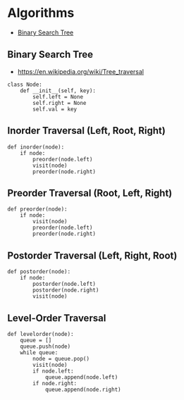# Algorithms

* [Binary Search Tree](https://github.com/nealav/interviewing#binary-search-tree)

## Binary Search Tree

* https://en.wikipedia.org/wiki/Tree_traversal

```python3
class Node: 
    def __init__(self, key): 
        self.left = None
        self.right = None
        self.val = key
```

## Inorder Traversal (Left, Root, Right)

```python3
def inorder(node):
    if node:
        preorder(node.left)
        visit(node)
        preorder(node.right)
```

## Preorder Traversal (Root, Left, Right)

```python3
def preorder(node):
    if node:
        visit(node)
        preorder(node.left)
        preorder(node.right)
```

## Postorder Traversal (Left, Right, Root)

```python3
def postorder(node):
    if node:
        postorder(node.left)
        postorder(node.right)
        visit(node)
```

## Level-Order Traversal

```python3
def levelorder(node):
    queue = []
    queue.push(node)
    while queue:
        node = queue.pop()
        visit(node)
        if node.left:
            queue.append(node.left)
        if node.right:
            queue.append(node.right)
```
